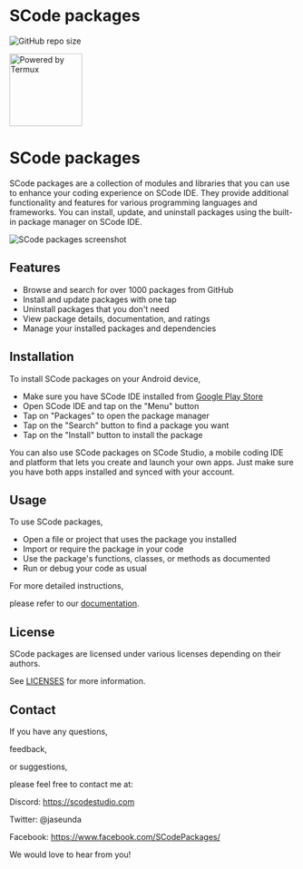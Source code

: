 # SCode packages

![GitHub repo size](https://img.shields.io/github/repo-size/jaseunda/scode-packages)


<img src="https://github.com/termux/termux-app/blob/master/art/ic_launcher2.png" alt="Powered by Termux" width="128px"></img>

# SCode packages

SCode packages are a collection of modules and libraries that you can use to enhance your coding experience on SCode IDE. They provide additional functionality and features for various programming languages and frameworks. You can install, update, and uninstall packages using the built-in package manager on SCode IDE.

![SCode packages screenshot](screenshot.png)

## Features

- Browse and search for over 1000 packages from GitHub
- Install and update packages with one tap
- Uninstall packages that you don't need
- View package details,
documentation,
and ratings
- Manage your installed packages and dependencies

## Installation

To install SCode packages on your Android device,

- Make sure you have SCode IDE installed from [Google Play Store](https://play.google.com/store/apps/details?id=com.jaseunda.scode&gl=US)
- Open SCode IDE and tap on the "Menu" button
- Tap on "Packages" to open the package manager
- Tap on the "Search" button to find a package you want
- Tap on the "Install" button to install the package

You can also use SCode packages on SCode Studio, a mobile coding IDE and platform that lets you create and launch your own apps. Just make sure you have both apps installed and synced with your account.

## Usage

To use SCode packages,

- Open a file or project that uses the package you installed
- Import or require the package in your code
- Use the package's functions,
classes,
or methods as documented
- Run or debug your code as usual

For more detailed instructions,

please refer to our [documentation](https://scode-packages.com/docs).

## License

SCode packages are licensed under various licenses depending on their authors.

See [LICENSES](LICENSES) for more information.

## Contact

If you have any questions,

feedback,

or suggestions,

please feel free to contact me at:

Discord: https://scodestudio.com

Twitter: @jaseunda

Facebook: https://www.facebook.com/SCodePackages/

We would love to hear from you!
